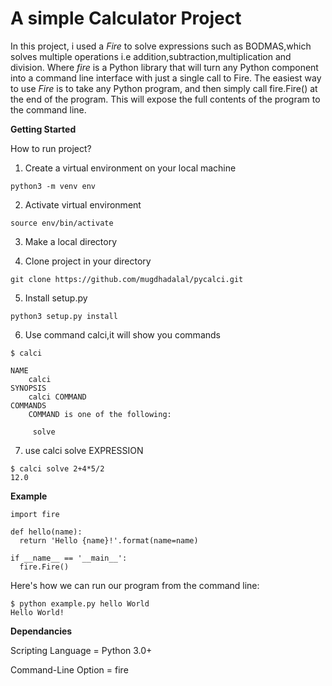 # A simple Calculator Project

In this project, i used a *Fire* to solve expressions such as BODMAS,which solves multiple operations i.e addition,subtraction,multiplication and division. Where *fire* is a Python library that will turn any Python component into a command line interface with just a single call to Fire.
The easiest way to use *Fire* is to take any Python program, and then simply call fire.Fire() at the end of the program. This will expose the full contents of the program to the command line.

**Getting Started**

How to run project?

1. Create a virtual environment on your local machine
```
python3 -m venv env
```
2. Activate virtual environment
```
source env/bin/activate
```
3. Make a local directory

4. Clone project in your directory
```
git clone https://github.com/mugdhadalal/pycalci.git
```
5. Install setup.py
```
python3 setup.py install
```
6. Use command calci,it will show you commands
```
$ calci

NAME
    calci
SYNOPSIS
    calci COMMAND
COMMANDS
    COMMAND is one of the following:

     solve
```
7. use calci solve EXPRESSION
```
$ calci solve 2+4*5/2
12.0
```

**Example**
```
import fire

def hello(name):
  return 'Hello {name}!'.format(name=name)

if __name__ == '__main__':
  fire.Fire()
```
Here's how we can run our program from the command line:
```
$ python example.py hello World
Hello World!
```

**Dependancies**

Scripting Language =	Python 3.0+

Command-Line Option  =	fire
